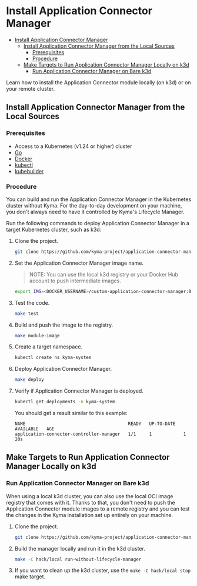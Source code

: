 # Install Application Connector Manager 

- [Install Application Connector Manager](#install-application-connector-manager)
  - [Install Application Connector Manager from the Local Sources](#install-application-connector-manager-from-the-local-sources)
    - [Prerequisites](#prerequisites)
    - [Procedure](#procedure)
  - [Make Targets to Run Application Connector Manager Locally on k3d](#make-targets-to-run-application-connector-manager-locally-on-k3d)
    - [Run Application Connector Manager on Bare k3d](#run-application-connector-manager-on-bare-k3d)

Learn how to install the Application Connector module locally (on k3d) or on your remote cluster.

## Install Application Connector Manager from the Local Sources 

### Prerequisites

- Access to a Kubernetes (v1.24 or higher) cluster
- [Go](https://go.dev/)
- [Docker](https://www.docker.com/)
- [kubectl](https://kubernetes.io/docs/tasks/tools/)
- [kubebuilder](https://book.kubebuilder.io/)

### Procedure

You can build and run the Application Connector Manager in the Kubernetes cluster without Kyma.
For the day-to-day development on your machine, you don't always need to have it controlled by Kyma's Lifecycle Manager.

Run the following commands to deploy Application Connector Manager in a target Kubernetes cluster, such as k3d:

1. Clone the project.

   ```bash
   git clone https://github.com/kyma-project/application-connector-manager.git && cd application-connector-manager/
   ```

2. Set the Application Connector Manager image name.

   > NOTE: You can use the local k3d registry or your Docker Hub account to push intermediate images.  
   ```bash
   export IMG=<DOCKER_USERNAME>/custom-application-connector-manager:0.0.1
   ```

3. Test the code.

   ```bash
   make test
   ```
4. Build and push the image to the registry.

   ```bash
   make module-image
   ```
5. Create a target namespace.

   ```bash
   kubectl create ns kyma-system
   ```

6. Deploy Application Connector Manager.

   ```bash
   make deploy
   ```

7. Verify if Application Connector Manager is deployed.

   ```bash
   kubectl get deployments -n kyma-system
   ```

   You should get a result similar to this example:

   ```
   NAME                                       READY   UP-TO-DATE   AVAILABLE   AGE
   application-connector-controller-manager   1/1     1            1           20s
   ```

## Make Targets to Run Application Connector Manager Locally on k3d

### Run Application Connector Manager on Bare k3d

When using a local k3d cluster, you can also use the local OCI image registry that comes with it.
Thanks to that, you don't need to push the Application Connector module images to a remote registry and you can test the changes in the Kyma installation set up entirely on your machine.

1. Clone the project.

   ```bash
   git clone https://github.com/kyma-project/application-connector-manager.git && cd application-connector-manager/
   ```
2. Build the manager locally and run it in the k3d cluster.

   ```bash
   make -C hack/local run-without-lifecycle-manager
   ```
3. If you want to clean up the k3d cluster, use the `make -C hack/local stop` make target.

